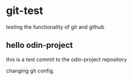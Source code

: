# git-test

testing the functionality of git and github

## hello odin-project
this is a test commit to the odin-project repository

changing git
config.